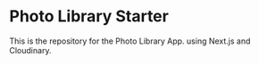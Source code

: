# Photo Library Starter

This is the repository for the Photo Library App. using Next.js and Cloudinary.

